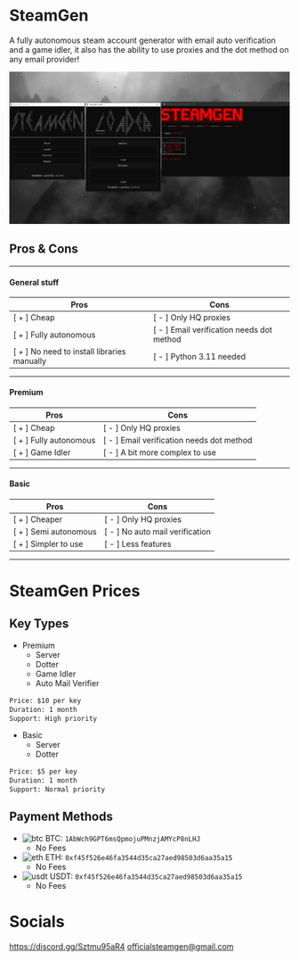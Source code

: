# SteamGen

A fully autonomous steam account generator with email auto verification and a game idler, it also has the ability to use proxies and the dot method on any email provider!

![image](./.github/show.png)

## Pros & Cons
___
#### General stuff

| Pros                          | Cons                                      |
|-------------------------------|-------------------------------------------|
| [ + ] Cheap                   | [ - ] Only HQ proxies                     |
| [ + ] Fully autonomous        | [ - ] Email verification needs dot method |
| [ + ] No need to install libraries manually | [ - ] Python 3.11 needed    |
___
#### Premium

| Pros                          | Cons                                      |
|-------------------------------|-------------------------------------------|
| [ + ] Cheap                   | [ - ] Only HQ proxies                     |
| [ + ] Fully autonomous        | [ - ] Email verification needs dot method |
| [ + ] Game Idler              | [ - ] A bit more complex to use           |
___
#### Basic

| Pros                          | Cons                                      |
|-------------------------------|-------------------------------------------|
| [ + ] Cheaper                 | [ - ] Only HQ proxies                     |
| [ + ] Semi autonomous         | [ - ] No auto mail verification           |
| [ + ] Simpler to use          | [ - ] Less features                       |
___
# SteamGen Prices

## Key Types
- Premium
  * Server
  * Dotter
  * Game Idler
  * Auto Mail Verifier

```
Price: $10 per key
Duration: 1 month
Support: High priority
```

- Basic
  * Server
  * Dotter

```
Price: $5 per key
Duration: 1 month
Support: Normal priority
```
## Payment Methods

- <img src="https://cdn.discordapp.com/emojis/1115655103093936259.webp?size=44&quality=lossless" alt="btc" width="22" height="22"> BTC: `1AbWch9GPT6msQpmojuPMnzjAMYcP8nLHJ`
  * No Fees
- <img src="https://cdn.discordapp.com/emojis/1115655101516873859.webp?size=44&quality=lossless" alt="eth" width="22" height="22"> ETH: `0xf45f526e46fa3544d35ca27aed98503d6aa35a15`
  * No Fees
- <img src="https://cdn.discordapp.com/emojis/1115720358100746371.webp?size=44&quality=lossless" alt="usdt" width="22" height="22"> USDT: `0xf45f526e46fa3544d35ca27aed98503d6aa35a15`
  * No Fees

# Socials

https://discord.gg/Sztmu95aR4
officialsteamgen@gmail.com
